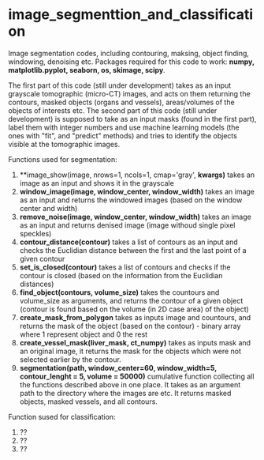 # image_segmenttion_and_classification
Image segmentation codes, including contouring, maksing, object finding, windowing, denoising etc. 
Packages required for this code to work: **numpy, matplotlib.pyplot, seaborn, os, skimage, scipy**. 

The first part of this code (still under development) takes as an input grayscale tomographic (micro-CT) images, and acts on them returning the contours, masked objects (organs and vessels), areas/volumes of the objects of interests etc. 
The second part of this code (still under development) is supposed to take as an input masks (found in the first part), label them with integer numbers and use machine learning models (the ones with "fit", and "predict" methods) and tries to identify the objects visible at the tomographic images. 

Functions used for segmentation:
1) **image_show(image, nrows=1, ncols=1, cmap='gray', **kwargs)** takes an image as an input and shows it in the grayscale 
2) **window_image(image, window_center, window_width)** takes an image as an input and returns the windowed images (based on the window center and width)
3) **remove_noise(image, window_center, window_width)** takes an image as an input and returns denised image (image withoud single pixel speckles)
4) **contour_distance(contour)** takes a list of contours as an input and checks the Euclidian distance between the first and the last point of a given contour
5) **set_is_closed(contour)** takes a list of contours and checks if the contour is closed (based on the information from the Euclidian distances)
6) **find_object(contours, volume_size)** takes the countours and volume_size as arguments, and returns the contour of a given object (contour is found based on the volume (in 2D case area) of the object)
7) **create_mask_from_polygon** takes as inputs image and countours, and returns the mask of the object (based on the contour) - binary array where 1 represent object and 0 the rest
8) **create_vessel_mask(liver_mask, ct_numpy)** takes as inputs mask and an original image, it returns the mask for the objects which were not selected earlier by the contour.
9) **segmentation(path, window_center=60, window_width=5, contour_lenght = 5, volume = 50000)** cumulative function collecting all the functions described above in one place. It takes as an argument path to the directory where the images are etc. It returns masked objects, masked vessels, and all contours. 

Function sused for classification:
1) ??
2) ??
3) ??
